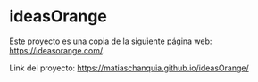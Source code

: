 # ideasOrange
Este proyecto es una copia de la siguiente página web: https://ideasorange.com/.

Link del proyecto: https://matiaschanquia.github.io/ideasOrange/
